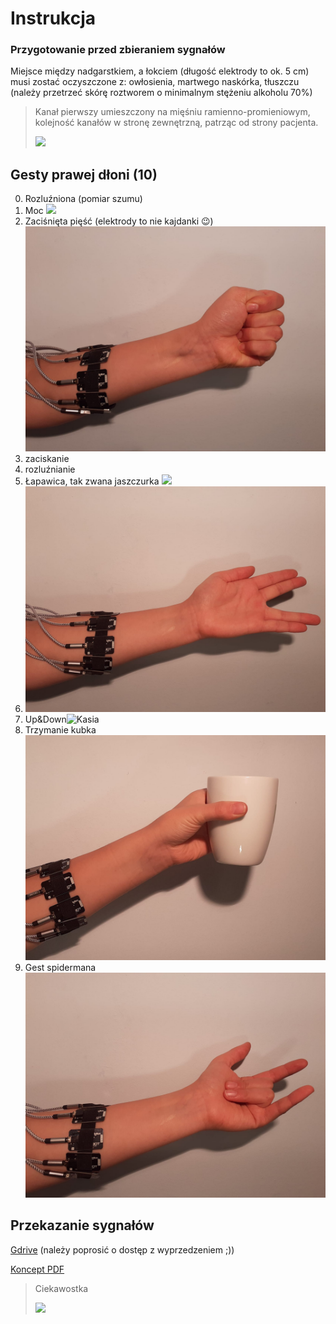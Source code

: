 # Instrukcja
### Przygotowanie przed zbieraniem sygnałów
Miejsce między nadgarstkiem, a łokciem (długość elektrody to ok. 5 cm) musi zostać oczyszczone z: owłosienia, martwego naskórka, tłuszczu (należy przetrzeć skórę roztworem o minimalnym stężeniu alkoholu 70%)

> Kanał pierwszy umieszczony na mięśniu ramienno-promieniowym, kolejność kanałów w stronę zewnętrzną, patrząc od strony pacjenta.
>
> ![](https://fizjoterapeuty.pl/wp-content/uploads/2017/03/miesien-ramienno-promieniowy-441x600.jpg)

## Gesty prawej dłoni (10)
0. Rozluźniona (pomiar szumu)
1. Moc 
![](docs/power.gif)
2.  Zaciśnięta pięść (elektrody to nie kajdanki :wink:)
![](docs/piesc.jpeg)
3. zaciskanie
4. rozluźnianie
5. Łapawica, tak zwana jaszczurka
![](docs/łapawica.jpeg)
6. ![Vka](docs/Vka.jpeg)
7. Up&Down![Kasia](path/gif/gesture)
8. Trzymanie kubka ![](docs/kubek.jpeg)
9. Gest spidermana ![](docs/spiderman.jpeg)

## Przekazanie sygnałów
[Gdrive](https://drive.google.com/drive/folders/1npeQl9UDTk9C8ySy3Q2Y92O75FMjxhix?usp=sharing) (należy poprosić o dostęp z wyprzedzeniem ;))

[Koncept PDF](https://stijournal.pl/resources/html/article/details?id=204954#233202)
> Ciekawostka
>
>![](https://poradniksportowy.pl/wp-content/uploads/2018/02/5481_0.jpg)
